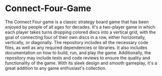 # Connect-Four-Game
The Connect Four game is a classic strategy board game that has been enjoyed by people of all ages for decades. It's a two-player game in which each player takes turns dropping colored discs into a vertical grid, with the goal of connecting four of their own discs in a row, either horizontally, vertically, or diagonally.
The repository includes all the necessary code files, as well as any required dependencies or libraries. It also includes documentation on how to build, run, and play the game. 
Additionally, the repository may include tests and code reviews to ensure the quality and functionality of the game.
With its sleek design and smooth gameplay, it's a great addition to any game enthusiast's collection.
